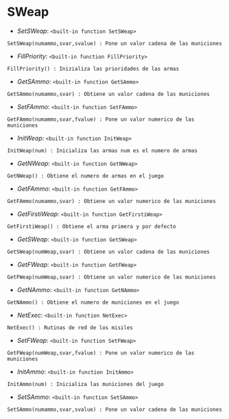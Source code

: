 # SWeap

- *SetSWeap*: `<built-in function SetSWeap>`
```
SetSWeap(numammo,svar,svalue) : Pone un valor cadena de las municiones
```
- *FillPriority*: `<built-in function FillPriority>`
```
FillPriority() : Inizializa las prioridades de las armas
```
- *GetSAmmo*: `<built-in function GetSAmmo>`
```
GetSAmmo(numammo,svar) : Obtiene un valor cadena de las municiones
```
- *SetFAmmo*: `<built-in function SetFAmmo>`
```
GetFAmmo(numammo,svar,fvalue) : Pone un valor numerico de las municiones
```
- *InitWeap*: `<built-in function InitWeap>`
```
InitWeap(num) : Inicializa las armas num es el numero de armas
```
- *GetNWeap*: `<built-in function GetNWeap>`
```
GetNWeap() : Obtiene el numero de armas en el juego
```
- *GetFAmmo*: `<built-in function GetFAmmo>`
```
GetFAmmo(numammo,svar) : Obtiene un valor numerico de las municiones
```
- *GetFirstiWeap*: `<built-in function GetFirstiWeap>`
```
GetFirstiWeap() : Obtiene el arma primera y por defecto
```
- *GetSWeap*: `<built-in function GetSWeap>`
```
GetSWeap(numWeap,svar) : Obtiene un valor cadena de las municiones
```
- *GetFWeap*: `<built-in function GetFWeap>`
```
GetFWeap(numWeap,svar) : Obtiene un valor numerico de las municiones
```
- *GetNAmmo*: `<built-in function GetNAmmo>`
```
GetNAmmo() : Obtiene el numero de municiones en el juego
```
- *NetExec*: `<built-in function NetExec>`
```
NetExec() : Rutinas de red de los misiles
```
- *SetFWeap*: `<built-in function SetFWeap>`
```
GetFWeap(numWeap,svar,fvalue) : Pone un valor numerico de las municiones
```
- *InitAmmo*: `<built-in function InitAmmo>`
```
InitAmmo(num) : Inicializa las municiones del juego
```
- *SetSAmmo*: `<built-in function SetSAmmo>`
```
SetSAmmo(numammo,svar,svalue) : Pone un valor cadena de las municiones
```


